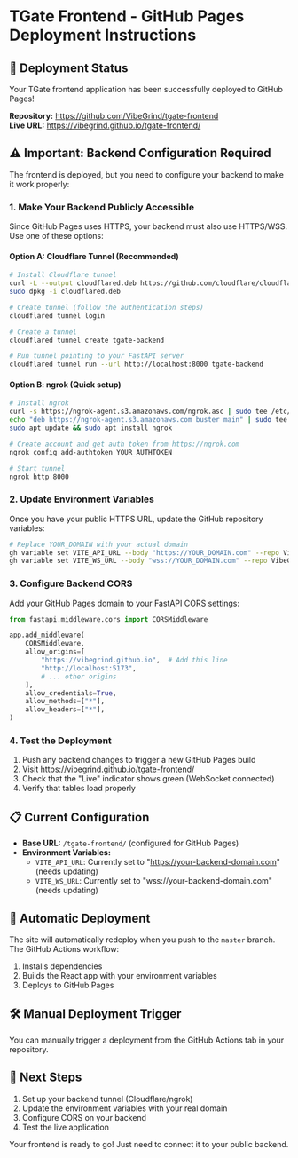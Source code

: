 # TGate Frontend - GitHub Pages Deployment Instructions

## 🚀 Deployment Status

Your TGate frontend application has been successfully deployed to GitHub Pages!

**Repository:** https://github.com/VibeGrind/tgate-frontend  
**Live URL:** https://vibegrind.github.io/tgate-frontend/

## ⚠️ Important: Backend Configuration Required

The frontend is deployed, but you need to configure your backend to make it work properly:

### 1. Make Your Backend Publicly Accessible

Since GitHub Pages uses HTTPS, your backend must also use HTTPS/WSS. Use one of these options:

#### Option A: Cloudflare Tunnel (Recommended)
```bash
# Install Cloudflare tunnel
curl -L --output cloudflared.deb https://github.com/cloudflare/cloudflared/releases/latest/download/cloudflared-linux-amd64.deb
sudo dpkg -i cloudflared.deb

# Create tunnel (follow the authentication steps)
cloudflared tunnel login

# Create a tunnel
cloudflared tunnel create tgate-backend

# Run tunnel pointing to your FastAPI server
cloudflared tunnel run --url http://localhost:8000 tgate-backend
```

#### Option B: ngrok (Quick setup)
```bash
# Install ngrok
curl -s https://ngrok-agent.s3.amazonaws.com/ngrok.asc | sudo tee /etc/apt/trusted.gpg.d/ngrok.asc >/dev/null
echo "deb https://ngrok-agent.s3.amazonaws.com buster main" | sudo tee /etc/apt/sources.list.d/ngrok.list
sudo apt update && sudo apt install ngrok

# Create account and get auth token from https://ngrok.com
ngrok config add-authtoken YOUR_AUTHTOKEN

# Start tunnel
ngrok http 8000
```

### 2. Update Environment Variables

Once you have your public HTTPS URL, update the GitHub repository variables:

```bash
# Replace YOUR_DOMAIN with your actual domain
gh variable set VITE_API_URL --body "https://YOUR_DOMAIN.com" --repo VibeGrind/tgate-frontend
gh variable set VITE_WS_URL --body "wss://YOUR_DOMAIN.com" --repo VibeGrind/tgate-frontend
```

### 3. Configure Backend CORS

Add your GitHub Pages domain to your FastAPI CORS settings:

```python
from fastapi.middleware.cors import CORSMiddleware

app.add_middleware(
    CORSMiddleware,
    allow_origins=[
        "https://vibegrind.github.io",  # Add this line
        "http://localhost:5173",
        # ... other origins
    ],
    allow_credentials=True,
    allow_methods=["*"],
    allow_headers=["*"],
)
```

### 4. Test the Deployment

1. Push any backend changes to trigger a new GitHub Pages build
2. Visit https://vibegrind.github.io/tgate-frontend/
3. Check that the "Live" indicator shows green (WebSocket connected)
4. Verify that tables load properly

## 📋 Current Configuration

- **Base URL:** `/tgate-frontend/` (configured for GitHub Pages)
- **Environment Variables:** 
  - `VITE_API_URL`: Currently set to "https://your-backend-domain.com" (needs updating)
  - `VITE_WS_URL`: Currently set to "wss://your-backend-domain.com" (needs updating)

## 🔄 Automatic Deployment

The site will automatically redeploy when you push to the `master` branch. The GitHub Actions workflow:

1. Installs dependencies
2. Builds the React app with your environment variables
3. Deploys to GitHub Pages

## 🛠 Manual Deployment Trigger

You can manually trigger a deployment from the GitHub Actions tab in your repository.

## 📝 Next Steps

1. Set up your backend tunnel (Cloudflare/ngrok)
2. Update the environment variables with your real domain
3. Configure CORS on your backend
4. Test the live application

Your frontend is ready to go! Just need to connect it to your public backend.